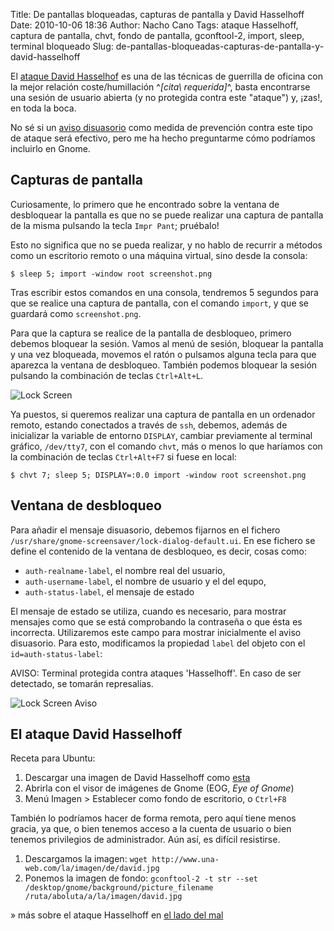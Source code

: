 Title: De pantallas bloqueadas, capturas de pantalla y David Hasselhoff
Date: 2010-10-06 18:36
Author: Nacho Cano
Tags: ataque Hasselhoff, captura de pantalla, chvt, fondo de pantalla, gconftool-2, import, sleep, terminal bloqueado
Slug: de-pantallas-bloqueadas-capturas-de-pantalla-y-david-hasselhoff

El [ataque David Hasselhof][] es una de las técnicas de guerrilla de
oficina con la mejor relación coste/humillación ^_[cita\\ requerida]_^,
basta encontrarse una sesión de usuario abierta (y no protegida contra
este "ataque") y, ¡zas!, en toda la boca.

No sé si un [aviso disuasorio][] como medida de prevención contra este
tipo de ataque será efectivo, pero me ha hecho preguntarme cómo
podríamos incluirlo en Gnome.


Capturas de pantalla
--------------------

Curiosamente, lo primero que he encontrado sobre la ventana de
desbloquear la pantalla es que no se puede realizar una captura de
pantalla de la misma pulsando la tecla `Impr Pant`; pruébalo!

Esto no significa que no se pueda realizar, y no hablo de recurrir a
métodos como un escritorio remoto o una máquina virtual, sino desde la
consola:

    $ sleep 5; import -window root screenshot.png

Tras escribir estos comandos en una consola, tendremos 5 segundos para
que se realice una captura de pantalla, con el comando `import`, y que
se guardará como `screenshot.png`.

Para que la captura se realice de la pantalla de desbloqueo, primero
debemos bloquear la sesión. Vamos al menú de sesión, bloquear la
pantalla y una vez bloqueada, movemos el ratón o pulsamos alguna tecla
para que aparezca la ventana de desbloqueo. También podemos bloquear la
sesión pulsando la combinación de teclas `Ctrl+Alt+L`.

![Lock Screen]({static}/images/lock-screen1-300x119.png)

Ya puestos, si queremos realizar una captura de pantalla en un ordenador
remoto, estando conectados a través de `ssh`, debemos, además de
inicializar la variable de entorno `DISPLAY`, cambiar previamente al
terminal gráfico, `/dev/tty7`, con el comando `chvt`, más o menos lo que
haríamos con la combinación de teclas `Ctrl+Alt+F7` si fuese en local:

    $ chvt 7; sleep 5; DISPLAY=:0.0 import -window root screenshot.png

Ventana de desbloqueo
---------------------

Para añadir el mensaje disuasorio, debemos fijarnos en el fichero
`/usr/share/gnome-screensaver/lock-dialog-default.ui`. En ese fichero se
define el contenido de la ventana de desbloqueo, es decir, cosas como:

-   `auth-realname-label`, el nombre real del usuario,
-   `auth-username-label`, el nombre de usuario y el del equpo,
-   `auth-status-label`, el mensaje de estado

El mensaje de estado se utiliza, cuando es necesario, para mostrar
mensajes como que se está comprobando la contraseña o que ésta es
incorrecta. Utilizaremos este campo para mostrar inicialmente el aviso
disuasorio. Para esto, modificamos la propiedad `label` del objeto con
el `id=auth-status-label`:


   AVISO: Terminal protegida contra ataques 'Hasselhoff'.
   En caso de ser detectado, se tomarán represalias.

![Lock Screen Aviso]({static}/images/lock-screen-aviso1-300x108.png)

El ataque David Hasselhoff
--------------------------

Receta para Ubuntu:

1.  Descargar una imagen de David Hasselhoff como [esta][]
2.  Abrirla con el visor de imágenes de Gnome (EOG, _Eye of Gnome_)
3.  Menú Imagen > Establecer como fondo de escritorio, o `Ctrl+F8`

También lo podríamos hacer de forma remota, pero aquí tiene menos
gracia, ya que, o bien tenemos acceso a la cuenta de usuario o bien
tenemos privilegios de administrador. Aún así, es difícil resistirse.

1.  Descargamos la imagen:
    `wget http://www.una-web.com/la/imagen/de/david.jpg`
2.  Ponemos la imagen de fondo:
    `gconftool-2 -t str --set /desktop/gnome/background/picture_filename /ruta/aboluta/a/la/imagen/david.jpg`

» más sobre el ataque Hasselhoff en [el lado del mal][]

  [ataque David Hasselhof]: http://windowstips.wordpress.com/2008/06/08/el-caso-del-hacker-de-la-oficina/
    "ataque David Hasselhof"
  [aviso disuasorio]: http://www.seguridadapple.com/2010/10/mostrar-avisos-disuasorios-en-la.html
    "aviso disuasorio"
  [esta]: http://www.periodistadigital.com/imagenes/2009/12/01/david-hasselhoff.jpg
    "esta"
  [el lado del mal]: http://www.google.es/search?q=ataque+david+hasselhoff+site:elladodelmal.com
    "el lado del mal"
